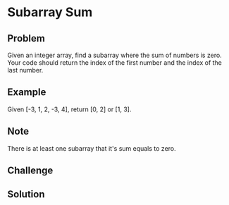Subarray Sum
===


Problem
-------

Given an integer array, find a subarray where the sum of numbers is zero. Your code should return the index of the first number and the index of the last number.

Example
-------

Given [-3, 1, 2, -3, 4], return [0, 2] or [1, 3].

Note
---------

There is at least one subarray that it's sum equals to zero.

Challenge
---------

Solution
--------
